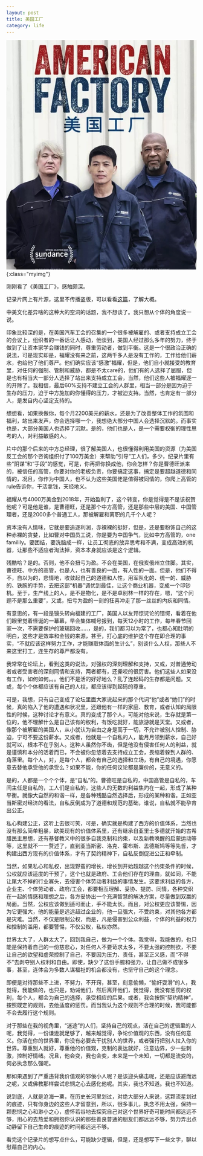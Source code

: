 ```yaml
---
layout: post
title: 美国工厂
category: life
---
```


![](/images/20190825/1566662532615.jpg){:class="myimg"}

刚刚看了《美国工厂》，感触颇深。

记录片网上有片源，这里不传播盗版，可以看看[这篇](https://mp.weixin.qq.com/s/48ZATA0OryYx2rdiJDz9pQ)，了解大概。

中美文化差异啥的这种大的空洞的话题，我不想谈了。我只想从个体的角度说一说。

印象比较深的是，在美国汽车工会的召集的一个很多被解雇的、或者支持成立工会的会议上，组织者的一番话让人感动，他谈到，美国人经过那么多年的努力，终于做到了让资本家学会赚钱的同时，尊重劳动者，做到平衡。这是一个很政治正确的说法，可是现实却是，福耀没有来之前，这两千多人是没有工作的，工作给他们薪水，也给他了他们尊严。他们确实应该“感激”福耀，但是，他们自小就接受的教育里，对任何的强制、管制和威胁，都是不太care的，他们有的人选择了屈服，但是也有相当大一部分人选择了站出来支持成立工会，当然，他们这些人被福耀逐一的开除了。我相信，最后60%支持不建立工会的人群里，相当一部分是因为迫于生存的压力，迫于中方施加的你懂得的压力，才被迫支持。当然，也肯定有一部分人，是发自内心坚定支持的。

想想看，如果换做你，每个月2200美元的薪水，还是为了改善整体工作的氛围和福利，站出来发声，你会选择哪一个，我想绝大部分中国人会选择沉默的。而事实也是，大部分美国人也选择了沉默。是的，他们也是人，是一个需要权衡的理性思考的人，对利益敏感的人。

片中的那个后来的中方总经理，很了解美国人，也很懂得利用美国的资源（为美国反工会的那个咨询组织付了100万美金）来帮助“引导”工人们，多少，纪录片里有些“阴谋”和“手段”的感觉，可是，你再把你换成他，你会怎样？你是曹德旺派来的，被信任的高管，你要对你的老板负责，你要搞定这事，搞定是要超越道德和同情的，况且，你作为中国人，也不认为这些美国佬是值得被同情的，你爬上高管的rule告诉你，干活拿钱，天经地义。

福耀从亏4000万美金到2018年，开始盈利了，这个转变，你是觉得是不是该祝贺他呢？可是他是谁，是曹德旺，还是那个中方高管，还是那些中层的美国、中国管理者，还是2000多个普通工人，那被解雇和离职的几千个人呢？

资本没有人情味，它就是要追逐利润，赤裸裸的挺好，但是，还是要粉饰自己的这种赤裸的贪婪，比如曹对中国员工说，你是要为中国争气，比如中方高管的，one familily。要团结，要洗脑成一样，让员工彻底的放弃思考和不满，变成高效的机器，让那些不适应者淘汰掉，资本本身就应该是这个逻辑。

残酷哈？是的。否则，他不会扭亏为盈。不会在美国，在俄亥俄州立住脚。其实，曹德旺、中方的高管，也是人，也有善良的一面，有人性的一面。但是，他们不得不，自以为的，悲情地，收敛起自己的道德和人性，用军队化的、统一的、威胁的、铁腕的手势，去把这部“机器”调优到最佳，让这个商业机器，变成一个印钞机。至于，生产线上的人，是不是物化，是不是卓别林一样的存在，嗯，“这个问题不是那么重要”，又或，扭亏为盈的一刻的狂喜冲走了那一丝丝的内疚和同情。

有意思的，有一段是镜头转向福建的工厂，美国人以友邦惊诧论的错愕，看着在他们眼里觉着怪诞的一幕幕，早会集体喊号报到，每天12小时的工作，每年春节回家一次，不需要保护的玻璃回收…..，是的，我们都习以为常了，也都心知肚明的明白，这些才是效率和金钱的来源，甚至，打心底的维护这个存在即合理的事实，“不就应该这样努力工作，才能赚取体面的生计么”，别谈什么人权，那些人不来这里打工，连生存的尊严都没有。

我常常在论坛上，看到这类的说法，对强权的深刻理解和支持，又或，对普通劳动者或者受害者的深刻同情和支持，两者都有，还撕咬的很厉害。他们这些人如果没有工作，如何如何。。。他们不是活的好好地么？乱了连起码的生存都是问题。又或，每个个体都应该有自己的人权，都应该得到起码的尊重。

可是，我想，只有自己变成了论坛里面大家说起来的那个代词“他”或者“她们”的时候，真的陷入了他的遭遇和状况里，还跟他有一样的家庭、教育，或者认知的局限性的时候，这种讨论才有意义。真的变成了那个人，可能对他来说，生存就是第一位的，他不理解什么是自己该有的权利，有饭吃就好，能旅游就是天堂。又或者，像那个被解雇的美国人，从小就认为自由之身是高于一切，不允许被别人控制、胁迫，宁可不要这份薪水。又或者，他就是一个自私的人，能月月领到薪水，自己好就可以，根本不在乎别人。这种人虽然你不齿，但是他没有侵害任何人的利益，就是谨慎和本分的活着而已，不会被你忽悠着去支持成立工会，畏缩着躲到人群的、角落里。每个人，对，是每个人，都会有自己的选择和立场，有自己的境遇，你愿意去替他承受他的承受么？如果不能，你的任何议论都是廉价的，无意义的。

是的，人都是一个个个体，是“自私”的。曹德旺是自私的，中国高管是自私的，车间主任是自私的，工人们是自私的，这些人的无数的利益焦灼在一起，形成了某种平衡。就像大自然的和谐一样，是各种残酷自然选择后，形成的某种和谐。正如亚当斯密对经济的看法，自私反倒成为了道德和规范的基础，谁说，自私就不能孕育出公正。

私心构建公正，这听上去很可笑，可是，确实就是构建了西方的价值体系，当然也没有那么简单粗暴，欧美现有的价值体系里，还有继承自亚里士多德就开始的古希腊民主思想，还有基督教义中的很多自我克制和约束，以及新教唤醒的启蒙运动等等，这里就不一一赘述了，直到亚当斯密、洛克、霍布斯、孟德斯鸠等等先哲，才构建出西方现有的价值体系，才有了契约精神下，自私反倒促进公正和牵制。

当然，如果私心和私权，出现野蛮的增长，增长到开始超越这个约束条件的时候，公权就应该适度的干预了，这个也就是政府、工会他们存在的理由，就如同，不能让尾大不掉的行业寡头，去侵害个体劳动者利益的事情发生。这要求利益的各方，企业主、个体劳动者、政府/工会，都要相互理解、妥协、提防、同情，各种交织在一起的情感和理想之后，各方妥协出一个充满智慧的解决方案，尽量做到双赢的局面。当然，公权应该做到适可而止，手不能太长。而且，对公权更应该警惕，因为它更强大，他的能量是远远超过企业的，他一旦强大，不受约束，对其他各方都是灾难。当然，不仅是限制公权，而是，凡是侵害到公众利益，个体的利益的权力和控制的滥用，都要警惕，不仅公权，私权亦然。

世界太大了，人群太大了，回到我自己，做为一个个体。我觉得，我能做的，也只能是保持着自己的一份慈悲心，对任何人不要苛求太多，不要太强的控制欲，不要让自己的欲望和虚荣控制了自己，不要因为压力、责任，甚至正义感，而“不得不”去剥夺别人权利和自由。即使，缺少了这份手腕和强力，让自己做不成很多事，甚至，连体会为多数人谋福祉的机会都没有，也坚守自己的这个理念。

即便是对待那些不上进，不努力，不开窍，甚至，刻意偷懒，“偷奸耍滑”的人，我觉得，我能做的，也只是，劝诫他们，然后离开他们，我觉得，我没有惩罚的权利，每个人，都会为自己的选择，承受相应的后果。或者，我会按照“契约精神”，按照既定的规则，去他适度的惩罚。而当我认为这个规则不合理的时候，我可能都不会去履行这个规则。

对于那些在我的视角里，“迷途”的人们，坚持自己的观点，活在自己的逻辑里的人呢，我觉得，一份谦逊就足够了，越来越觉得，争论价值观的东西，没有任何意义。你活在你的世界里，你没有必要去干扰别人的世界，或者强行把别人拉入你的世界。尊重别人就好，尊重他的价值观，克制的表达就好，注意边界，少一些刺激，控制好情绪。况且，他会变，我也会变，未来是一个未知，一切都是流变的，何必执念那么强呢。

那如果遇到了严重违背我价值观的邪佞小人呢？是该迎头痛击呢，还是应该避而远之呢，又或佛教那样尝试悲悯之心去感化他呢。其实，我也不知道。我也不知道。

说到底，人就是沧海一粟，在历史长河里划过，对绝大部分人来说，这颗流星划过的痕迹，只有你身边的这些人才留意到，所以，很多事儿，执念不用太强，保持一颗悲悯之心和渺小之心，虚怀若谷地去探究自己对这个世界好奇可能时间都远远不够，用心的去热爱和拥抱你认识的那些善良普通的朋友们都远远不够，努力弄出点动静留下自己生命的痕迹的时间都远远不够。

看完这个记录片的想写点什么，可能缺少逻辑，但是，还是想写下一些文字，聊以慰藉自己的内心。